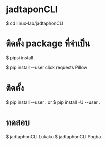 # jadtaponCLI


$ cd linux-lab/jadtaphonCLI


# ติดตั้ง package ที่จำเป็น

$ pipsi install .

$ pip install --user click requests Pillow



# ติดตั้ง

$ pip install --user .
or
$ pip install -U --user .

# ทดสอบ

$ jadtaphonCLI Lukaku
$ jadtaphonCLI Pogba

